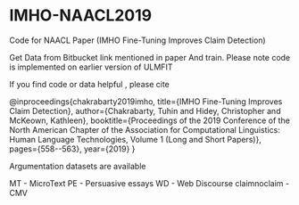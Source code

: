 # IMHO-NAACL2019
Code for NAACL Paper (IMHO Fine-Tuning Improves Claim Detection)

Get Data from Bitbucket link mentioned in paper 
And train.
Please note code is implemented on earlier version of ULMFIT 


If you find code or data helpful , please cite

  @inproceedings{chakrabarty2019imho,
    title={IMHO Fine-Tuning Improves Claim Detection},
    author={Chakrabarty, Tuhin and Hidey, Christopher and McKeown, Kathleen},
    booktitle={Proceedings of the 2019 Conference of the North American Chapter of the Association for Computational Linguistics: Human Language Technologies, Volume 1 (Long and Short Papers)},
    pages={558--563},
    year={2019}
  }


Argumentation datasets are available

MT - MicroText
PE - Persuasive essays
WD - Web Discourse
claimnoclaim - CMV
